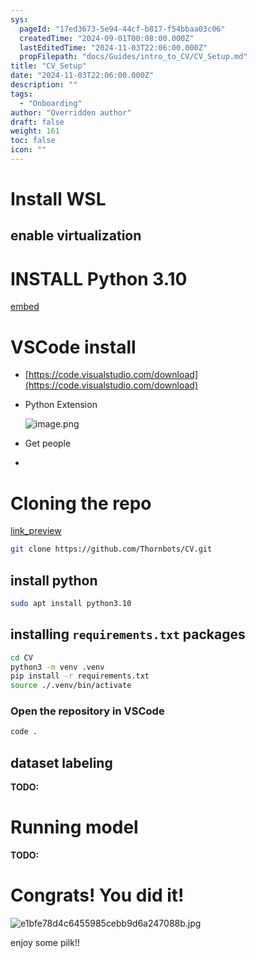 ```yaml
---
sys:
  pageId: "17ed3673-5e94-44cf-b817-f54bbaa03c06"
  createdTime: "2024-09-01T00:08:00.000Z"
  lastEditedTime: "2024-11-03T22:06:00.000Z"
  propFilepath: "docs/Guides/intro_to_CV/CV_Setup.md"
title: "CV_Setup"
date: "2024-11-03T22:06:00.000Z"
description: ""
tags:
  - "Onboarding"
author: "Overridden author"
draft: false
weight: 161
toc: false
icon: ""
---
```


# Install WSL

## enable virtualization

# INSTALL Python 3.10

[embed](https://www.rose-hulman.edu/class/csse/csse132/2425a/labs/prelab1-wsl2.html)

# VSCode install

- [https://code.visualstudio.com/download](https://code.visualstudio.com/download)
- Python Extension

	![image.png](https://prod-files-secure.s3.us-west-2.amazonaws.com/d518164a-d88e-44d1-a4ee-3adb3bd8bce0/d82b6650-a5e4-4d3c-b8c9-93d817dae00e/image.png?X-Amz-Algorithm=AWS4-HMAC-SHA256&X-Amz-Content-Sha256=UNSIGNED-PAYLOAD&X-Amz-Credential=ASIAZI2LB466UMFMY7HL%2F20250705%2Fus-west-2%2Fs3%2Faws4_request&X-Amz-Date=20250705T190345Z&X-Amz-Expires=3600&X-Amz-Security-Token=IQoJb3JpZ2luX2VjEEEaCXVzLXdlc3QtMiJIMEYCIQD31XSkG%2F5pa1HkT%2B9chTC7840GJs%2BAlwMcwhvvFpyhfgIhAKaYNvXQIN1F%2BCNP4KotIvhgWdUOMyXloDc6t263O4ftKv8DCEoQABoMNjM3NDIzMTgzODA1IgzLNRw2L7hB1znIyu4q3APDLBhCGdNFZUXbKah%2Ba6%2F18aVwdGaYEAi%2F%2F%2B1T7G16RqO06%2BzItoxEnqKe%2BsbHV0FNeBCEWNtVKxqKTBndRphZJ8ugUMcI6w9tDhMWQPVNam68fyZheIXah2D0tkzlWejxVwpIGQyAOsAnEFynDJOCl6ew8H1gXCVTp%2B5KIZkYer0irT9P3SZqGniY1gSPrm5jPQqwOle3e83ZKbgMdgIAg43K8XnzMncI3mZ%2Bq%2FjS4zizIPsiWSvB4LW2LL0JyW4NWd749eit5StoWMs5ZUOo7DG57i%2B50%2Bm%2B2G0EHAf6wGxRAIxKEEJJ5rbrOyG4%2F1b3cNFzVwKPYuZ2gR%2BAq%2BWEkwQMmpMXNgR%2BA1X1monrk%2Fc0I0b%2FCD8eASAVKwnbZT%2FbcU%2BywGlFJGtmjLacbCLOCe3OEXb2YkCUoG%2BMHtz9AU4%2BpNhHl3d6eRPwue%2FFdt%2Fx%2FLx95cAD7PoJV2moXLzTjbd%2Bb%2B%2Fa%2BVC5IfjEw2xiC%2B1Qqhwt3J%2F6Na1pdIdnFMmelCu6ZM%2FV2IV51nI%2BpeKGMGZ4Sh760gsz3sAZ0kUAR2Dv2YpUsHs2Ihnp4IOaOeftSwjvAN%2FIOUDtJAiC96nzveFAhP9MHaW%2FCdWzDgExFpIQyZGFovpBv4PJPzC8s6XDBjqkAafy%2BTvug6YZz9d3kDqVxLzu9D9pOZ4N8S5QrFxRKmqgTKia0Wukh7uL3qIGxeEqvkyUyww3pMF%2Bp7mtPv%2B4yvRJIgOHMSMjFVTlDFdz8HD%2BzVwGxwMSWj%2B0rP38yrzwLvTGUxGwR3ywavUH6j3FExc0pCkfGGCTpky5UyXUc3jD%2BgpKoeseTQJmAcZNnOcncCpJj74ligqvnJSh42OsfyraZtTc&X-Amz-Signature=87d24164f144c9df817de72fd1111a207e32a87be676bf5332514b0ca7933665&X-Amz-SignedHeaders=host&x-amz-checksum-mode=ENABLED&x-id=GetObject)
- Get people
- 

# Cloning the repo

[link_preview](https://github.com/Thornbots/CV/)

```bash
git clone https://github.com/Thornbots/CV.git
```

## install python

```bash
sudo apt install python3.10
```

## installing `requirements.txt` packages

```bash
cd CV
python3 -m venv .venv
pip install -r requirements.txt
source ./.venv/bin/activate
```

### Open the repository in VSCode

```bash
code .
```

## dataset labeling  

**TODO:**

# Running model

**TODO:**

# Congrats! You did it!

![e1bfe78d4c6455985cebb9d6a247088b.jpg](https://prod-files-secure.s3.us-west-2.amazonaws.com/d518164a-d88e-44d1-a4ee-3adb3bd8bce0/7d1ce04e-65d6-40c8-814d-754280e9515a/e1bfe78d4c6455985cebb9d6a247088b.jpg?X-Amz-Algorithm=AWS4-HMAC-SHA256&X-Amz-Content-Sha256=UNSIGNED-PAYLOAD&X-Amz-Credential=ASIAZI2LB46626JC3GQZ%2F20250705%2Fus-west-2%2Fs3%2Faws4_request&X-Amz-Date=20250705T190344Z&X-Amz-Expires=3600&X-Amz-Security-Token=IQoJb3JpZ2luX2VjED4aCXVzLXdlc3QtMiJIMEYCIQCkp%2BUCydu8DE2HTcvRH4vvJlU%2BYAvfRdMotjfuXOOnEgIhAPiYawSipiJgWpwEhvOlu01lTiT%2FA2YZcPmnyh%2FIesPXKv8DCEcQABoMNjM3NDIzMTgzODA1IgyHhL0cUW8tDRUhiNsq3AN40BYiXlzYhRtythx9MPiPLt83aTr8Ia87Amawp3QcZgQ3b8LKQZG8SEDqcc3kHZHPS2lqgA7eY8iGSkaBRj55HdF8fEYtZYNIl9ZNo5MkEHap6bitsMk4pxdyG3ZpbWmwgFF45PT8clwnh5bYHZXyotjQqbVBqoHRNIYWZE2Vsp%2FtFOajnmoyPi%2B2%2FCwuwF2ceSbG9DgdIOiKDsMfhW9CdiMOhGsR71rTK0nNcLRPvlJR98%2Fbux%2By81x6sQoGkjPapg%2FW0wJ6ZaIDRkWo0TySpQ3ZbkeKAXZojpIwEnZ7Y4BgJI1i8xrZCsTTULr6TKLF%2BXvIT1zyupAdqjeFvAug89Q9yMmBIM4dGrTCIXSyT2RWt7lRnuOrz%2FWSCv2i7THBCmioYRB%2FXkzHJOOiRMNuvxJ9r17sjt9D4D9Y3iTHOA73HhRjWLoaLooKJFk6EkpUPkBXnmdN5e9MuetS5lSeRal7AoeRwCHXFxV8%2BPjS%2Bfo%2FJtTDIJIWOAnmYNXTSjoRFm%2FeozePX8XT%2FmIzFLKg7nag6XPyjT09KVEEyxcAcZUbwqXn8%2F2pyniW533hMUvBiszeJq1BOiVMDU9XiiLRK0sJ8O5fwTEY9humaSgkiCqyAIOF8rUGnk5QCzC126TDBjqkAX6HGTV6FPrO9LitB%2FPgRzcn8v44Gu%2F0%2FUmcpoSsUj%2BYRSfOhFmGSAEmlJeN4DhMm4I9qj06NRI9Vma3ZT3zQUx%2BI%2F9%2BXasxPlli9ldv6nJlMcqRL8r2NkUKzxW4HslQaNq3tXzi1duBLh5N5nBiE16CavZcBxNXVKP269TzD3HZDLTsTgptDNH0AqJQPdhbori62bcLHjTC%2B%2F%2FQr4XYuCiMnINS&X-Amz-Signature=09c707fec31060be0e1f0d1273deaa0997c7ac4db558142fc4a28c4a5ab76029&X-Amz-SignedHeaders=host&x-amz-checksum-mode=ENABLED&x-id=GetObject)

enjoy some pilk!!
